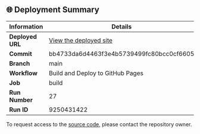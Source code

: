 ## 🌐 Deployment Summary

| Information | Details |
|-------------|---------|
| **Deployed URL** | [View the deployed site](https://First-Matter.github.io/multiplayer-test) |
| **Commit** | bb4733da6d4463f3e4b5739499fc80bcc0cf6605 |
| **Branch** | main |
| **Workflow** | Build and Deploy to GitHub Pages |
| **Job** | build |
| **Run Number** | 27 |
| **Run ID** | 9250431422 |

To request access to the [source code](https://github.com/First-Matter/playroom-hello-world), please contact the repository owner.
